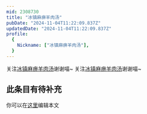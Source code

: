 ```yaml
---
mid: 2308730
title: "冰镇麻痹羊肉汤"
pubDate: "2024-11-04T11:22:09.837Z"
updatedDate: "2024-11-04T11:22:09.837Z"
profile:
  {
    Nickname: ["冰镇麻痹羊肉汤"],
  }
---
```


关注[冰镇麻痹羊肉汤](https://space.bilibili.com/2308730)谢谢喵~ 关注[冰镇麻痹羊肉汤](https://space.bilibili.com/2308730)谢谢喵~

## 此条目有待补充
你可以在[这里](https://github.com/Yuhanawa/VTuber.ICU/edit/master/src/content/v/冰镇麻痹羊肉汤/index.md)编辑本文
